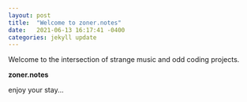```yaml
---
layout: post
title:  "Welcome to zoner.notes"
date:   2021-06-13 16:17:41 -0400
categories: jekyll update
---
```


Welcome to the intersection of strange music and odd coding projects.

**zoner.notes**

enjoy your stay...